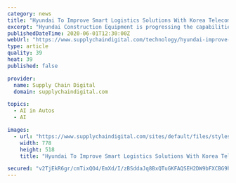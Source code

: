 ```yaml
---
category: news
title: "Hyundai To Improve Smart Logistics Solutions With Korea Telecom"
excerpt: "Hyundai Construction Equipment is progressing the capabilities of its smart logistics solutions by signing a Memorandum of Understanding (MoU) with Korea Telecom (KT)."
publishedDateTime: 2020-06-01T12:30:00Z
webUrl: "https://www.supplychaindigital.com/technology/hyundai-improve-smart-logistics-solutions-korea-telecom"
type: article
quality: 39
heat: 39
published: false

provider:
  name: Supply Chain Digital
  domain: supplychaindigital.com

topics:
  - AI in Autos
  - AI

images:
  - url: "https://www.supplychaindigital.com/sites/default/files/styles/slider_detail/public/topic/image/GettyImages-901807090.jpg?itok=9v03UG6a"
    width: 778
    height: 518
    title: "Hyundai To Improve Smart Logistics Solutions With Korea Telecom"

secured: "v2TjEkR6gr/cmTixQO4/EmXd/I/zBSddaJq8BxQTuGKFAQSEH2DW9bFXCBG9hKRPPR0pw8E5YWT9tH8dasbGjPX7bk+zwfXRfKGnLfVD03SFtNqMPgNeOdiVaAR+C1Vlv/ymIPwFY9PgiEqPImqc0WzYPsIgus2xL+DScD4OSesz+wFS2URHbw6yCBhXd3GgBVpjRd7J8ZuyVhwdybF5TBc8VYxf2TO65BBvs7JFNsisYyHxZjrcV7hGil2ARk2xeRGGmR/POA+dnnKU8aK/cR1VWXVV3mOVZpf73E0v217UsPFUk4IzNKmGA7sI9Fpb;rsx0Ul/Z6xRB1Pgcx20OxA=="
---
```


